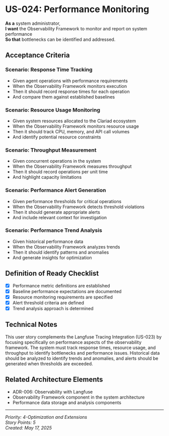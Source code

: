 # US-024: Performance Monitoring

**As a** system administrator,  
**I want** the Observability Framework to monitor and report on system performance  
**So that** bottlenecks can be identified and addressed.

## Acceptance Criteria

### Scenario: Response Time Tracking
- Given agent operations with performance requirements
- When the Observability Framework monitors execution
- Then it should record response times for each operation
- And compare them against established baselines

### Scenario: Resource Usage Monitoring
- Given system resources allocated to the Clariad ecosystem
- When the Observability Framework monitors resource usage
- Then it should track CPU, memory, and API call volumes
- And identify potential resource constraints

### Scenario: Throughput Measurement
- Given concurrent operations in the system
- When the Observability Framework measures throughput
- Then it should record operations per unit time
- And highlight capacity limitations

### Scenario: Performance Alert Generation
- Given performance thresholds for critical operations
- When the Observability Framework detects threshold violations
- Then it should generate appropriate alerts
- And include relevant context for investigation

### Scenario: Performance Trend Analysis
- Given historical performance data
- When the Observability Framework analyzes trends
- Then it should identify patterns and anomalies
- And generate insights for optimization

## Definition of Ready Checklist

- [x] Performance metric definitions are established
- [x] Baseline performance expectations are documented
- [x] Resource monitoring requirements are specified
- [x] Alert threshold criteria are defined
- [x] Trend analysis approach is determined

## Technical Notes

This user story complements the Langfuse Tracing Integration (US-023) by focusing specifically on performance aspects of the observability framework. The system must track response times, resource usage, and throughput to identify bottlenecks and performance issues. Historical data should be analyzed to identify trends and anomalies, and alerts should be generated when thresholds are exceeded.

## Related Architecture Elements

- ADR-006: Observability with Langfuse
- Observability Framework component in the system architecture
- Performance data storage and analysis components

---

*Priority: 4-Optimization and Extensions*  
*Story Points: 5*  
*Created: May 17, 2025*